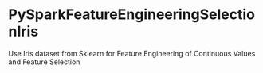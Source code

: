 # PySparkFeatureEngineeringSelectionIris
Use Iris dataset from Sklearn for Feature Engineering of Continuous Values and Feature Selection
